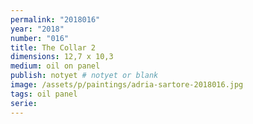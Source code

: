 ```yaml
---
permalink: "2018016"
year: "2018"
number: "016"
title: The Collar 2
dimensions: 12,7 x 10,3
medium: oil on panel
publish: notyet # notyet or blank
image: /assets/p/paintings/adria-sartore-2018016.jpg
tags: oil panel
serie:
---
```

